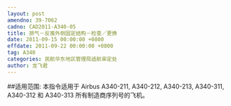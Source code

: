 ```yaml
---
layout: post
amendno: 39-7062
cadno: CAD2011-A340-05
title: 排气－反推外侧固定结构－检查／更换
date: 2011-09-15 00:00:00 +0800
effdate: 2011-09-22 00:00:00 +0800
tag: A340
categories: 民航华东地区管理局适航审定处
author: 龙飞君
---
```


##适用范围:
本指令适用于 Airbus A340-211, A340-212, A340-213, A340-311, A340-312 和 A340-313 所有制造商序列号的飞机。

